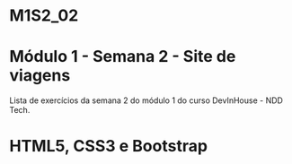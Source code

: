 # M1S2_02
# Módulo 1 - Semana 2 - Site de viagens

Lista de exercícios da semana 2 do módulo 1 do curso DevInHouse - NDD Tech.
# HTML5, CSS3 e Bootstrap
